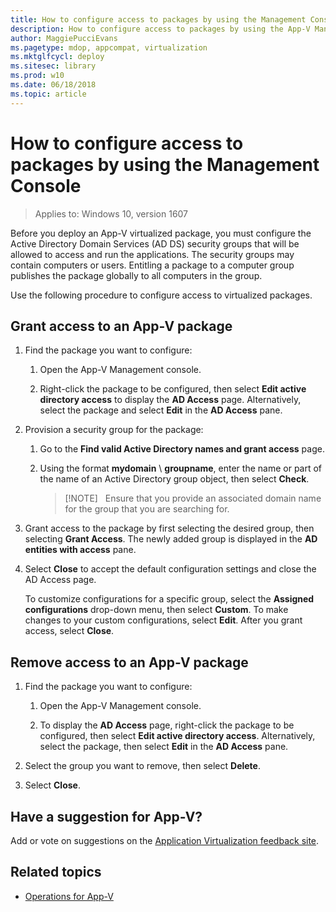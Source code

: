 ```yaml
---
title: How to configure access to packages by using the Management Console (Windows 10)
description: How to configure access to packages by using the App-V Management Console.
author: MaggiePucciEvans
ms.pagetype: mdop, appcompat, virtualization
ms.mktglfcycl: deploy
ms.sitesec: library
ms.prod: w10
ms.date: 06/18/2018
ms.topic: article
---
```

# How to configure access to packages by using the Management Console

>Applies to: Windows 10, version 1607

Before you deploy an App-V virtualized package, you must configure the Active Directory Domain Services (AD DS) security groups that will be allowed to access and run the applications. The security groups may contain computers or users. Entitling a package to a computer group publishes the package globally to all computers in the group.

Use the following procedure to configure access to virtualized packages.

## Grant access to an App-V package

1. Find the package you want to configure:

    1. Open the App-V Management console.

    1. Right-click the package to be configured, then select **Edit active directory access** to display the **AD Access** page. Alternatively, select the package and select **Edit** in the **AD Access** pane.

2. Provision a security group for the package:

    1. Go to the **Find valid Active Directory names and grant access** page.

    1. Using the format **mydomain** \\ **groupname**, enter the name or part of the name of an Active Directory group object, then select **Check**.

        >[!NOTE]  
        >Ensure that you provide an associated domain name for the group that you are searching for.

3. Grant access to the package by first selecting the desired group, then selecting **Grant Access**. The newly added group is displayed in the **AD entities with access** pane.

4. Select **Close** to accept the default configuration settings and close the AD Access page.

    To customize configurations for a specific group, select the **Assigned configurations** drop-down menu, then select **Custom**. To make changes to your custom configurations, select **Edit**. After you grant access, select **Close**.

## Remove access to an App-V package

1. Find the package you want to configure:

    1. Open the App-V Management console.

    1. To display the **AD Access** page, right-click the package to be configured, then select **Edit active directory access**. Alternatively, select the package, then select **Edit** in the **AD Access** pane.

2. Select the group you want to remove, then select **Delete**.

3. Select **Close**.

## Have a suggestion for App-V?

Add or vote on suggestions on the [Application Virtualization feedback site](https://appv.uservoice.com/forums/280448-microsoft-application-virtualization).

## Related topics

* [Operations for App-V](appv-operations.md)
